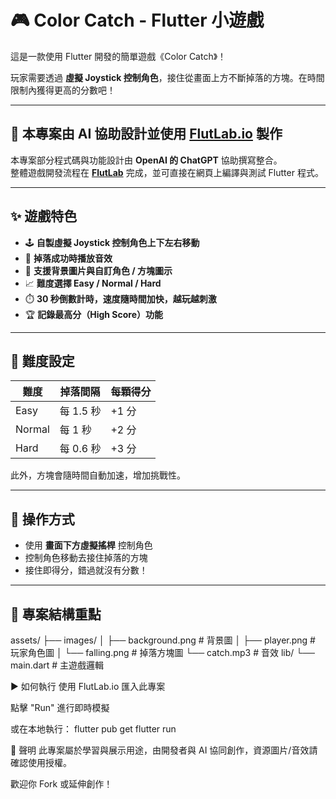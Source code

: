 # 🎮 Color Catch - Flutter 小遊戲

這是一款使用 Flutter 開發的簡單遊戲《Color Catch》！

玩家需要透過 **虛擬 Joystick 控制角色**，接住從畫面上方不斷掉落的方塊。在時間限制內獲得更高的分數吧！

---

## 🧠 本專案由 AI 協助設計並使用 [FlutLab.io](https://flutlab.io) 製作

本專案部分程式碼與功能設計由 **OpenAI 的 ChatGPT** 協助撰寫整合。  
整體遊戲開發流程在 **[FlutLab](https://flutlab.io)** 完成，並可直接在網頁上編譯與測試 Flutter 程式。

---

## ✨ 遊戲特色

- 🕹️ **自製虛擬 Joystick 控制角色上下左右移動**
- 🎼 **掉落成功時播放音效**
- 🌄 **支援背景圖片與自訂角色 / 方塊圖示**
- 📈 **難度選擇 Easy / Normal / Hard**
- ⏱️ **30 秒倒數計時，速度隨時間加快，越玩越刺激**
- 🏆 **記錄最高分（High Score）功能**

---

## 🎯 難度設定

| 難度 | 掉落間隔 | 每顆得分 |
|------|----------|----------|
| Easy | 每 1.5 秒 | +1 分     |
| Normal | 每 1 秒 | +2 分     |
| Hard | 每 0.6 秒 | +3 分     |

此外，方塊會隨時間自動加速，增加挑戰性。

---

## 📱 操作方式

- 使用 **畫面下方虛擬搖桿** 控制角色
- 控制角色移動去接住掉落的方塊
- 接住即得分，錯過就沒有分數！

---

## 📂 專案結構重點

assets/
├── images/
│ ├── background.png # 背景圖
│ ├── player.png # 玩家角色圖
│ └── falling.png # 掉落方塊圖
└── catch.mp3 # 音效
lib/
└── main.dart # 主遊戲邏輯

▶️ 如何執行
使用 FlutLab.io 匯入此專案

點擊 "Run" 進行即時模擬

或在本地執行：
flutter pub get
flutter run

📜 聲明
此專案屬於學習與展示用途，由開發者與 AI 協同創作，資源圖片/音效請確認使用授權。

歡迎你 Fork 或延伸創作！
